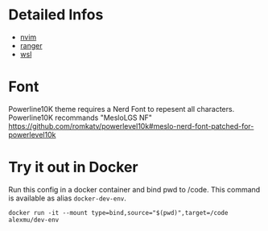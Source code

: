 # Detailed Infos
- [nvim](./doc/nvim.md)
- [ranger](./doc/ranger.md)
- [wsl](./doc/wsl.md)

# Font
Powerline10K theme requires a Nerd Font to repesent all characters. Powerline10K recommands "MesloLGS NF"
https://github.com/romkatv/powerlevel10k#meslo-nerd-font-patched-for-powerlevel10k
 
# Try it out in Docker
Run this config in a docker container and bind pwd to /code. This command is available as alias `docker-dev-env`.
```docker
docker run -it --mount type=bind,source="$(pwd)",target=/code alexmu/dev-env
```
